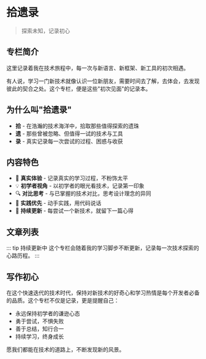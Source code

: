# 拾遗录

> 探索未知，记录初心

## 专栏简介

这里记录着我在技术旅程中，每一次与新语言、新框架、新工具的初次相遇。

有人说，学习一门新技术就像认识一位新朋友，需要时间去了解，去体会，去发现彼此的契合之处。这个专栏，便是这些"初次见面"的记录本。

## 为什么叫"拾遗录"

- **拾** - 在浩瀚的技术海洋中，拾取那些值得探索的遗珠
- **遗** - 那些曾被忽略、但值得一试的技术与工具
- **录** - 真实记录每一次尝试的过程、困惑与收获

## 内容特色

- 🎯 **真实体验** - 记录真实的学习过程，不粉饰太平
- 💡 **初学者视角** - 以初学者的眼光看技术，记录第一印象
- 🔍 **对比思考** - 与已掌握的技术对比，思考设计理念的异同
- 📝 **实践优先** - 动手实践，用代码说话
- 🌱 **持续更新** - 每尝试一个新技术，就留下一篇心得

## 文章列表

::: tip 持续更新中
这个专栏会随着我的学习脚步不断更新，记录每一次技术探索的心路历程。
:::

<!-- 文章列表会在这里逐步添加 -->

## 写作初心

在这个快速迭代的技术时代，保持对新技术的好奇心和学习热情是每个开发者必备的品质。这个专栏不仅是记录，更是提醒自己：

- 永远保持初学者的谦逊心态
- 勇于尝试，不惧失败
- 善于总结，知行合一
- 持续学习，终身成长

愿我们都能在技术的道路上，不断发现新的风景。

